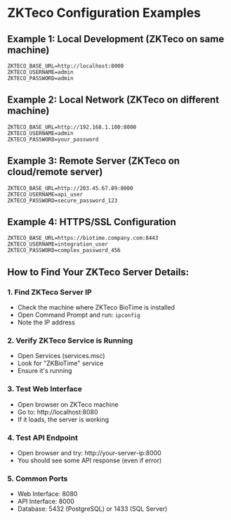 # ZKTeco Configuration Examples

## Example 1: Local Development (ZKTeco on same machine)

```env
ZKTECO_BASE_URL=http://localhost:8000
ZKTECO_USERNAME=admin
ZKTECO_PASSWORD=admin
```

## Example 2: Local Network (ZKTeco on different machine)

```env
ZKTECO_BASE_URL=http://192.168.1.100:8000
ZKTECO_USERNAME=admin
ZKTECO_PASSWORD=your_password
```

## Example 3: Remote Server (ZKTeco on cloud/remote server)

```env
ZKTECO_BASE_URL=http://203.45.67.89:8000
ZKTECO_USERNAME=api_user
ZKTECO_PASSWORD=secure_password_123
```

## Example 4: HTTPS/SSL Configuration

```env
ZKTECO_BASE_URL=https://biotime.company.com:8443
ZKTECO_USERNAME=integration_user
ZKTECO_PASSWORD=complex_password_456
```

## How to Find Your ZKTeco Server Details:

### 1. Find ZKTeco Server IP

- Check the machine where ZKTeco BioTime is installed
- Open Command Prompt and run: `ipconfig`
- Note the IP address

### 2. Verify ZKTeco Service is Running

- Open Services (services.msc)
- Look for "ZKBioTime" service
- Ensure it's running

### 3. Test Web Interface

- Open browser on ZKTeco machine
- Go to: http://localhost:8080
- If it loads, the server is working

### 4. Test API Endpoint

- Open browser and try: http://your-server-ip:8000
- You should see some API response (even if error)

### 5. Common Ports

- Web Interface: 8080
- API Interface: 8000
- Database: 5432 (PostgreSQL) or 1433 (SQL Server)
